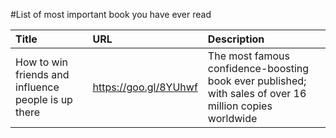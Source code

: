 #List of most important book you have ever read

|Title       			|URL          								|Description  		|
|:------------- 		|:-------------								|:-------------|
| How to win friends and influence people is up there       		| https://goo.gl/8YUhwf							| The most famous confidence-boosting book ever published; with sales of over 16 million copies worldwide			|
